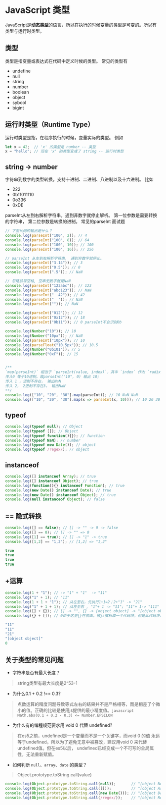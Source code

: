 
# JavaScript 类型

JavaScript是**动态类型**的语言，所以在执行的时候变量的类型是可变的。所以有类型与运行时类型。

## 类型

类型是指变量或表达式在代码中定义时候的类型。
常见的类型有

- undefine
- null
- string
- number
- boolean
- object
- sybool
- bigint


## 运行时类型（Runtime Type）
运行时类型是指，在程序执行的时候，变量实际的类型。
例如
```javascript
let x = 42;  // 'x' 的类型是 number -- 类型
x = "hello"; // 现在 'x' 的类型变成了 string -- 运行时类型
```

## string -> number

字符串到数字的类型转换，支持十进制、二进制、八进制以及十六进制。
比如
- 222
- 0b11011110
- 0o336
- 0xDE

parseInt从左到右解析字符串，遇到非数字就停止解析。 第一位参数是需要转换的字符串， 第二位参数是转换的进制。
常见的parseInt 面试题

```js
// 下面代码的输出是什么？
console.log(parseInt("100", 2)); // 4
console.log(parseInt("100", 8)); // 64
console.log(parseInt("100", 10)); // 100
console.log(parseInt("100", 16)); // 256

// parseInt 从左到右解析字符串， 遇到非数字就停止。
console.log(parseInt("3.14")); // 3
console.log(parseInt("0.5")); // 0
console.log(parseInt(".5")); // NaN

// 忽略前导空格, 空串无数字就是NaN
console.log(parseInt("123abc")); // 123
console.log(parseInt("abc123")); // NaN
console.log(parseInt("  42")); // 42
console.log(parseInt("  ")); // NaN
console.log(parseInt("")); // NaN

console.log(parseInt("012")); // 12
console.log(parseInt("0x12")); // 18 
console.log(parseInt("0b11")); // 0 parseInt不会识别0b 

console.log(Number("10")); // 10
console.log(Number("10px")); // NaN
console.log(parseInt("10px")); // 10
console.log(parseFloat("10.5px")); // 10.5
console.log(Number("0b101")); // 5
console.log(Number("0xF")); // 15


/**
`map(parseInt)` 相当于 `parseInt(value, index)`，其中 `index` 作为 `radix`（进制）。
传入0 等于10进制。故parseInt("10", 0) 输出 10;
传入 1 ，进制不存在， 输出NaN
传入 2， 2进制不存在3， 输出NaN
**/
console.log(["10", "20", "30"].map(parseInt)); // 10 NaN NaN
console.log(["10", "20", "30"].map(x => parseInt(x, 10))); // 10 20 30
```

## typeof

```js
console.log(typeof null); // Object
console.log(typeof []); // Object
console.log(typeof function(){}); // function
console.log(typeof NaN); // number
console.log(typeof new Date()); // object
console.log(typeof /regex/); // object

```

## instanceof

```js
console.log([] instanceof Array); // true
console.log([] instanceof Object); // true
console.log(function(){} instanceof Function); // true
console.log(new Date() instanceof Date); // true
console.log(new Date() instanceof Object); // true
console.log(null instanceof Object); // false

```

## == 隐式转换

```js
console.log([] == false); // [] -> "" -> 0 -> false
console.log([] == 0); // [] -> "" => 0
console.log([1] == true); // [] -> "1" -> true
console.log([1,2] == "1,2"); // [1,2] => "1,2"

true
true
true
true

```
## +运算

```js
console.log(1 + "1"); // -> "1" + "1"  -> "11"
console.log("1" + 1); // "11"
console.log(1 + 1 + "1"); // 从左至右，先执行1+1=2；2+"1" -> "21"
console.log("1" + 1 + 1); // 从左至右 , "1"+ 1 -> "11"; "11"+ 1-> "111"
console.log([] + {}); // [] -> "", {} -> [object object] -> "[object object]"
console.log({} + []); // 0由于这里{}在前面，被js解析成一个代码块，但是此代码块没有返回值所以表达式实际上等于 + [], 而对[]执行toString的时候[]=""，+"" =0.

"11"
"11"
"21"
"[object object]"
0
```


## 关于类型的常见问题

- 字符串是否有最大长度？<br/>
> string类型有最大长度是2^53-1

- 为什么0.1 + 0.2 !== 0.3?

> 点数运算的精度问题导致等式左右的结果并不是严格相等，而是相差了个微小的值。正确的比较是使用js提供的最小精度值。```javascript Math.abs(0.1 + 0.2 - 0.3) <= Number.EPSILON ```

- 为什么有的编程规范要求用 void 0 代替 undefined?

> 在es5之前，undefined是一个变量而不是一个关键字，而void 0 的值 永远等于undefined。所以为了避免无意中被篡改，建议用void 0 来代替undefined值。但在es5以后， undefined已经变成一个不可写的全局属性，无法重新赋值。

- 如何判断 `null`、`array`、`date` 的类型？

> Object.prototype.toString.call(value)

```js
console.log(Object.prototype.toString.call(null));       // "[object Null]"
console.log(Object.prototype.toString.call([]));         // "[object Array]"
console.log(Object.prototype.toString.call(new Date())); // "[object Date]"
console.log(Object.prototype.toString.call(/regex/));    // "[object RegExp]"

```
